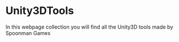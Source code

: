 # Unity3DTools
In this webpage collection you will find all the Unity3D tools made by Spoonman Games
